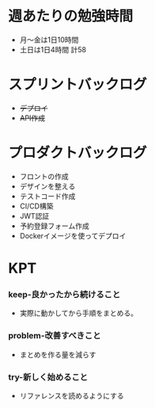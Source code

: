 
# 週あたりの勉強時間
- 月〜金は1日10時間
- 土日は1日4時間
計58

# スプリントバックログ
- ~~デプロイ~~
- ~~API作成~~

# プロダクトバックログ
- フロントの作成
- デザインを整える
- テストコード作成
- CI/CD構築
- JWT認証
- 予約登録フォーム作成
- Dockerイメージを使ってデプロイ

# KPT
### keep-良かったから続けること
- 実際に動かしてから手順をまとめる。

### problem-改善すべきこと
- まとめを作る量を減らす

### try-新しく始めること
- リファレンスを読めるようにする
